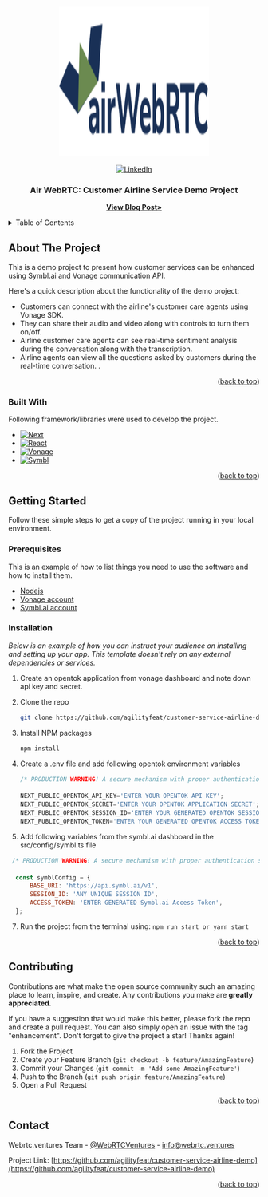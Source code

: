 <a name="readme-top"></a>


<!-- PROJECT LOGO -->
<br />
<div align="center">
  <a href="https://github.com/agilityfeat/customer-service-airline-demo">
    <img src="public/icons/logo.svg" alt="Logo" width="300" height="300">
  </a>
  
[![LinkedIn][linkedin-shield]][linkedin-url]

  <h3 align="center">Air WebRTC: Customer Airline Service Demo Project</h3>

  <p align="center">
    <a href="https://webrtc.ventures/2023/02/enhancing-customer-service-experiences-with-vonage-and-symbl-ai/"><strong>View Blog Post»</strong></a>
  </p>
</div>



<!-- TABLE OF CONTENTS -->
<details>
  <summary>Table of Contents</summary>
  <ol>
    <li>
      <a href="#about-the-project">About The Project</a>
      <ul>
        <li><a href="#built-with">Built With</a></li>
      </ul>
    </li>
    <li>
      <a href="#getting-started">Getting Started</a>
      <ul>
        <li><a href="#prerequisites">Prerequisites</a></li>
        <li><a href="#installation">Installation</a></li>
      </ul>
    </li>
    <li><a href="#contributing">Contributing</a></li>
    <li><a href="#contact">Contact</a></li>
  </ol>
</details>



<!-- ABOUT THE PROJECT -->
## About The Project


This is a demo project to present how customer services can be enhanced using Symbl.ai and Vonage communication API. 

Here's a quick description about the functionality of the demo project:
* Customers can connect with the airline's customer care agents using Vonage SDK.
* They can share their audio and video along with controls to turn them on/off.
* Airline customer care agents can see real-time sentiment analysis during the conversation along with the transcription. 
* Airline agents can view all the questions asked by customers during the real-time conversation.
.

<p align="right">(<a href="#readme-top">back to top</a>)</p>



### Built With

Following framework/libraries were used to develop the project.

* [![Next][Next.js]][Next-url]
* [![React][React.js]][React-url]
* [![Vonage][Vonage.sdk]][Vonage-url]
* [![Symbl][Symbl.ai]][Symbl-url]

<p align="right">(<a href="#readme-top">back to top</a>)</p>



<!-- GETTING STARTED -->
## Getting Started

Follow these simple steps to get a copy of the project running in your local environment.

### Prerequisites

This is an example of how to list things you need to use the software and how to install them.
* [Nodejs](https://www.nodejs.org)
* [Vonage account](https://www.vonage.com)
* [Symbl.ai account](https://www.symbl.ai)


### Installation

_Below is an example of how you can instruct your audience on installing and setting up your app. This template doesn't rely on any external dependencies or services._

1. Create an opentok application from vonage dashboard and note down api key and secret.

2. Clone the repo
   ```sh
   git clone https://github.com/agilityfeat/customer-service-airline-demo.git
   ```
4. Install NPM packages
   ```sh
   npm install
   ```
5. Create a .env file and add following opentok environment variables
   ```js
   /* PRODUCTION WARNING! A secure mechanism with proper authentication should be used to generate opentok access token and session Id */

   NEXT_PUBLIC_OPENTOK_API_KEY='ENTER YOUR OPENTOK API KEY';
   NEXT_PUBLIC_OPENTOK_SECRET='ENTER YOUR OPENTOK APPLICATION SECRET';
   NEXT_PUBLIC_OPENTOK_SESSION_ID='ENTER YOUR GENERATED OPENTOK SESSION ID';
   NEXT_PUBLIC_OPENTOK_TOKEN='ENTER YOUR GENERATED OPENTOK ACCESS TOKEN';
   ```
6. Add following variables from the symbl.ai dashboard in the src/config/symbl.ts file
  ```js
   /* PRODUCTION WARNING! A secure mechanism with proper authentication should be used to generate symbl.ai access token and session Id */

    const symblConfig = {
        BASE_URI: 'https://api.symbl.ai/v1',
        SESSION_ID: 'ANY UNIQUE SESSION ID',
        ACCESS_TOKEN: 'ENTER GENERATED Symbl.ai Access Token',
    };
   ```
7. Run the project from the terminal using: ``` npm run start or yarn start ```


<p align="right">(<a href="#readme-top">back to top</a>)</p>



<!-- CONTRIBUTING -->
## Contributing

Contributions are what make the open source community such an amazing place to learn, inspire, and create. Any contributions you make are **greatly appreciated**.

If you have a suggestion that would make this better, please fork the repo and create a pull request. You can also simply open an issue with the tag "enhancement".
Don't forget to give the project a star! Thanks again!

1. Fork the Project
2. Create your Feature Branch (`git checkout -b feature/AmazingFeature`)
3. Commit your Changes (`git commit -m 'Add some AmazingFeature'`)
4. Push to the Branch (`git push origin feature/AmazingFeature`)
5. Open a Pull Request

<p align="right">(<a href="#readme-top">back to top</a>)</p>




<!-- CONTACT -->
## Contact

Webrtc.ventures Team - [@WebRTCVentures](https://twitter.com/WebRTCVentures) - info@webrtc.ventures

Project Link: [https://github.com/agilityfeat/customer-service-airline-demo](https://github.com/agilityfeat/customer-service-airline-demo)

<p align="right">(<a href="#readme-top">back to top</a>)</p>




<!-- MARKDOWN LINKS & IMAGES -->
<!-- https://www.markdownguide.org/basic-syntax/#reference-style-links -->
[linkedin-shield]: https://img.shields.io/badge/-LinkedIn-black.svg?style=for-the-badge&logo=linkedin&colorB=555
[linkedin-url]: https://linkedin.com/company/webrtc-ventures
[Next.js]: https://img.shields.io/badge/next.js-000000?style=for-the-badge&logo=nextdotjs&logoColor=white
[Next-url]: https://nextjs.org/
[React.js]: https://img.shields.io/badge/React-20232A?style=for-the-badge&logo=react&logoColor=61DAFB
[React-url]: https://reactjs.org/
[Vonage.sdk]: https://img.shields.io/badge/Vonage-black?style=for-the-badge
[Vonage-url]: https://vonage.com/
[Symbl.ai]: https://img.shields.io/badge/Symbl.ai-563D7C?style=for-the-badge
[Symbl-url]: https://symbl.ai/
